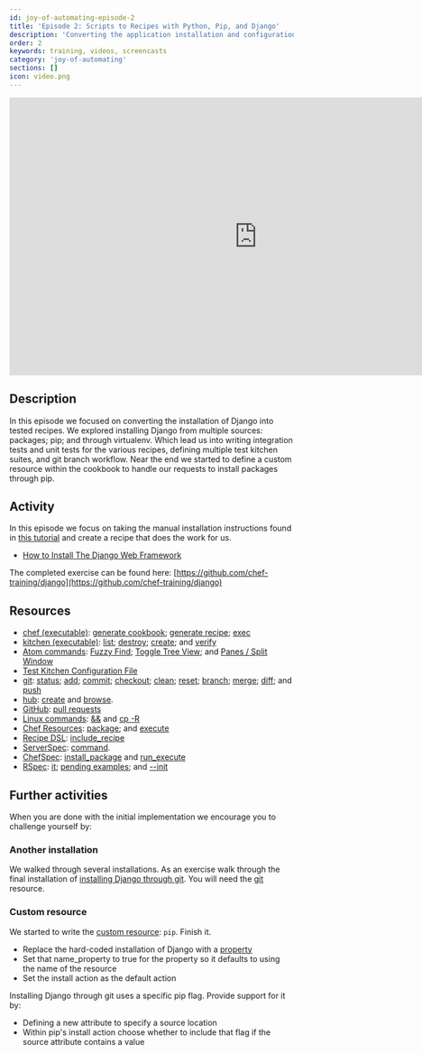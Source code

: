 ```yaml
---
id: joy-of-automating-episode-2
title: 'Episode 2: Scripts to Recipes with Python, Pip, and Django'
description: 'Converting the application installation and configuration instructions into tested recipes. How to Install Django from multiple sources: packages; pip; and virtualenv.'
order: 2
keywords: training, videos, screencasts
category: 'joy-of-automating'
sections: []
icon: video.png
---
```


<iframe width="877" height="493" src="https://www.youtube.com/embed/vEfMLejGhS4?list=PL11cZfNdwNyORJfIYA8t07PRMchyDXIjq" frameborder="0" allowfullscreen></iframe>
<p/>

## Description

In this episode we focused on converting the installation of Django into tested recipes. We explored installing Django from multiple sources: packages; pip; and through virtualenv. Which lead us into writing integration tests and unit tests for the various recipes, defining multiple test kitchen suites, and git branch workflow. Near the end we started to define a custom resource within the cookbook to handle our requests to install packages through pip.

## Activity

In this episode we focus on taking the manual installation instructions found in [this tutorial](https://www.digitalocean.com/community/modules/how-to-install-the-django-web-framework-on-ubuntu-14-04) and create a recipe that does the work for us.

* [How to Install The Django Web Framework](https://www.digitalocean.com/community/modules/how-to-install-the-django-web-framework-on-ubuntu-14-04)

The completed exercise can be found here: [https://github.com/chef-training/django](https://github.com/chef-training/django)

## Resources

* [chef (executable)](https://docs.chef.io/ctl_chef.html): [generate cookbook](https://docs.chef.io/ctl_chef.html#chef-generate-cookbook); [generate recipe](https://docs.chef.io/ctl_chef.html#chef-generate-recipe); [exec](https://docs.chef.io/ctl_chef.html#chef-exec)
* [kitchen (executable)](https://docs.chef.io/ctl_kitchen.html): [list](https://docs.chef.io/ctl_kitchen.html#kitchen-list);  [destroy](https://docs.chef.io/ctl_kitchen.html#kitchen-destroy); [create](https://docs.chef.io/ctl_kitchen.html#kitchen-create); and [verify](https://docs.chef.io/ctl_kitchen.html#kitchen-verify)
* [Atom commands](http://flight-manual.atom.io/): [Fuzzy Find](http://flight-manual.atom.io/getting-started/sections/atom-basics/); [Toggle Tree View](http://flight-manual.atom.io/getting-started/sections/atom-basics/); and [Panes / Split Window](http://flight-manual.atom.io/using-atom/sections/panes/)
* [Test Kitchen Configuration File](https://docs.chef.io/config_yml_kitchen.html)
* [git](https://git-scm.com): [status](https://git-scm.com/docs/git-status); [add](https://git-scm.com/docs/git-add); [commit](https://git-scm.com/docs/git-commit); [checkout](https://git-scm.com/docs/git-checkout); [clean](https://git-scm.com/docs/git-clean); [reset](https://git-scm.com/docs/git-reset); [branch](https://git-scm.com/docs/git-branch); [merge](https://git-scm.com/docs/git-merge); [diff](https://git-scm.com/docs/git-diff); and [push](https://git-scm.com/docs/git-push)
* [hub](https://hub.github.com/): [create](https://hub.github.com/hub.1.html) and [browse](https://hub.github.com/hub.1.html).
* [GitHub](https://help.github.com/): [pull requests](https://help.github.com/articles/using-pull-requests/)
* [Linux commands](http://www.mediacollege.com/linux/command/linux-command.html): [&&](http://stackoverflow.com/questions/4510640/command-line-what-is-the-purpose-of) and [cp -R](http://www.mediacollege.com/cgi-bin/man/page.cgi?topic=cp)
* [Chef Resources](https://docs.chef.io/resources.html): [package](https://docs.chef.io/resource_package.html); and [execute](https://docs.chef.io/resource_execute.html)
* [Recipe DSL](https://docs.chef.io/dsl_recipe.html): [include_recipe](https://docs.chef.io/dsl_recipe.html#include-recipes)
* [ServerSpec](http://serverspec.org/): [command](http://serverspec.org/resource_types.html#command).
* [ChefSpec](https://github.com/sethvargo/chefspec): [install_package](https://github.com/sethvargo/chefspec/tree/master/examples/package) and [run_execute](https://github.com/sethvargo/chefspec/tree/master/examples/execute)
* [RSpec](https://relishapp.com/rspec): [it](https://relishapp.com/rspec/rspec-core/v/3-4/docs/example-groups/basic-structure-describe-it); [pending examples](https://relishapp.com/rspec/rspec-core/v/3-4/docs/pending-and-skipped-examples/pending-examples); and [--init](https://relishapp.com/rspec/rspec-core/v/3-4/docs/command-line/init-option)

## Further activities

When you are done with the initial implementation we encourage you to challenge yourself by:

### Another installation

We walked through several installations. As an exercise walk through the final installation of [installing Django through git](https://www.digitalocean.com/community/modules/how-to-install-the-django-web-framework-on-ubuntu-14-04#development-version-install-through-git). You will need the [git](https://docs.chef.io/resource_git.html) resource.

### Custom resource

We started to write the [custom resource](https://docs.chef.io/custom_resources.html): `pip`. Finish it.

* Replace the hard-coded installation of Django with a [property](https://docs.chef.io/custom_resources.html#define-properties)
* Set that name_property to true for the property so it defaults to using the name of the resource
* Set the install action as the default action

Installing Django through git uses a specific pip flag. Provide support for it by:

* Defining a new attribute to specify a source location
* Within pip's install action choose whether to include that flag if the source attribute contains a value

